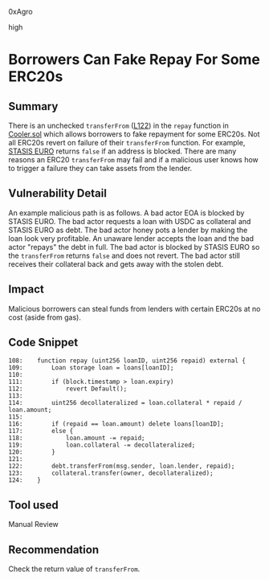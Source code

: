 0xAgro

high

# Borrowers Can Fake Repay For Some ERC20s

## Summary

There is an unchecked `transferFrom` ([L122](https://github.com/sherlock-audit/2023-01-cooler/blob/main/src/Cooler.sol#L122)) in the `repay` function in [Cooler.sol](https://github.com/sherlock-audit/2023-01-cooler/blob/main/src/Cooler.sol) which allows borrowers to fake repayment for some ERC20s. Not all ERC20s revert on failure of their `transferFrom` function. For example, [STASIS EURO](https://etherscan.io/address/0xdB25f211AB05b1c97D595516F45794528a807ad8#code) returns `false` if an address is blocked. There are many reasons an ERC20 `transferFrom` may fail and if a malicious user knows how to trigger a failure they can take assets from the lender. 

## Vulnerability Detail

An example malicious path is as follows. A bad actor EOA is blocked by STASIS EURO. The bad actor requests a loan with USDC as collateral and STASIS EURO as debt. The bad actor honey pots a lender by making the loan look very profitable. An unaware lender accepts the loan and the bad actor "repays" the debt in full. The bad actor is blocked by STASIS EURO so the `transferFrom` returns `false` and does not revert. The bad actor still receives their collateral back and gets away with the stolen debt.

## Impact

Malicious borrowers can steal funds from lenders with certain ERC20s at no cost (aside from gas). 

## Code Snippet

```solidity
108:    function repay (uint256 loanID, uint256 repaid) external {
109:        Loan storage loan = loans[loanID];
110:
111:	    if (block.timestamp > loan.expiry) 
112:            revert Default();
113:    
114:	    uint256 decollateralized = loan.collateral * repaid / loan.amount;
115:
116:        if (repaid == loan.amount) delete loans[loanID];
117:        else {
118:            loan.amount -= repaid;
119:            loan.collateral -= decollateralized;
120:        }
121:
122:        debt.transferFrom(msg.sender, loan.lender, repaid);
123:        collateral.transfer(owner, decollateralized);
124:    }
```

## Tool used

Manual Review

## Recommendation

Check the return value of `transferFrom`.
